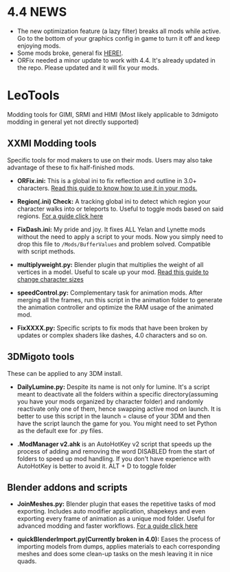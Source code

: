 # 4.4 NEWS

- The new optimization feature (a lazy filter) breaks all mods while active. Go to the bottom of your graphics config in game to turn it off and keep enjoying mods.
- Some mods broke, general fix [HERE!](https://github.com/leotorrez/LeoTools/blob/main/Fix4.4.py).
- ORFix needed a minor update to work with 4.4. It's already updated in the repo. Please updated and it will fix your mods.

# LeoTools
Modding tools for GIMI, SRMI and HIMI (Most likely applicable to 3dmigoto modding in general yet not directly supported)

## XXMI Modding tools

Specific tools for mod makers to use on their mods. Users may also take advantage of these to fix half-finished mods.

- **ORFix.ini:** This is a global ini to fix reflection and outline in 3.0+ characters. [Read this guide to know how to use it in your mods.](https://github.com/leotorrez/LeoTools/blob/main/guides/ORFixGuide.md) 

- **Region(.ini) Check:** A tracking global ini to detect which region your character walks into or teleports to. Useful to toggle mods based on said regions. [For a guide click here](https://github.com/leotorrez/LeoTools/blob/main/guides/RegionCheckGuide.md)

- **FixDash.ini:** My pride and joy. It fixes ALL Yelan and Lynette mods without the need to apply a script to your mods. Now you simply need to drop this file to `/Mods/BufferValues` and problem solved. Compatible with script methods.

- **multiplyweight.py:** Blender plugin that multiplies the weight of all vertices in a model. Useful to scale up your mod. [Read this guide to change character sizes](https://github.com/leotorrez/LeoTools/blob/main/guides/ChangeSizeGuide.md) 

- **speedControl.py:** Complementary task for animation mods. After merging all the frames, run this script in the animation folder to generate the animation controller and optimize the RAM usage of the animated mod.

- **FixXXXX.py:** Specific scripts to fix mods that have been broken by updates or complex shaders like dashes, 4.0 characters and so on.

## 3DMigoto tools
These can be applied to any 3DM install.

- **DailyLumine.py:** Despite its name is not only for lumine. It's a script meant to deactivate all the folders within a specific directory(assuming you have your mods organized by character folder) and randomly reactivate only one of them, hence swapping active mod on launch. It is better to use this script in the launch =  clause of your 3DM and then have the script launch the game for you. You might need to set Python as the default exe for .py files.

- **.ModManager v2.ahk** is an AutoHotKey v2 script that speeds up the process of adding and removing the word DISABLED from the start of folders to speed up mod handling. If you don't have experience with AutoHotKey is better to avoid it.
ALT + D to toggle folder

## Blender addons and scripts

- **JoinMeshes.py:** Blender plugin that eases the repetitive tasks of mod exporting. Includes auto modifier application, shapekeys and even exporting every frame of animation as a unique mod folder. Useful for advanced modding and faster workflows. [For a guide click here](https://github.com/leotorrez/LeoTools/blob/main/guides/JoinMeshesGuide.md)

- **quickBlenderImport.py(Currently broken in 4.0):** Eases the process of importing models from dumps, applies materials to each corresponding meshes and does some clean-up tasks on the mesh leaving it in nice quads. 